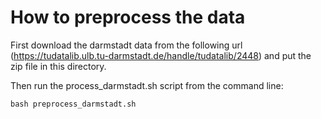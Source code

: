 # How to preprocess the data

 First download the darmstadt data from the following url (<https://tudatalib.ulb.tu-darmstadt.de/handle/tudatalib/2448>) and put the zip file in this directory.

Then run the process_darmstadt.sh script from the command line:

```
bash preprocess_darmstadt.sh
```


